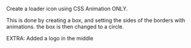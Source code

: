 Create a loader icon using CSS Animation ONLY.

This is done by creating a box, and setting the sides of the borders with animations.
the box is then changed to a circle.


EXTRA: Added a logo in the middle
